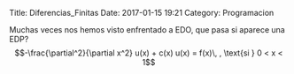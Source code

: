 Title: Diferencias_Finitas
Date: 2017-01-15 19:21
Category: Programacion

Muchas veces nos hemos visto enfrentado a EDO, que pasa si aparece una EDP?
$$-\frac{\partial^2}{\partial x^2} u(x) + c(x) u(x) = f(x)\, , \text{si } 0 < x < 1$$